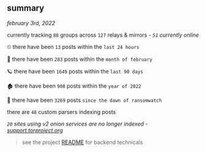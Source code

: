 
## summary
_february 3rd, 2022_

currently tracking `88` groups across `127` relays & mirrors - _`51` currently online_

⏲ there have been `13` posts within the `last 24 hours`

🦈 there have been `283` posts within the `month of february`

🪐 there have been `1649` posts within the `last 90 days`

🏚 there have been `908` posts within the `year of 2022`

🦕 there have been `3269` posts `since the dawn of ransomwatch`

there are `48` custom parsers indexing posts

_`20` sites using v2 onion services are no longer indexed - [support.torproject.org](https://support.torproject.org/onionservices/v2-deprecation/)_

> see the project [README](https://github.com/thetanz/ransomwatch#ransomwatch--) for backend technicals
